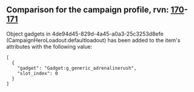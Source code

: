 ## Comparison for the campaign profile, rvn: [170](https://github.com/PRO100KatYT/FortniteProfileRevisions/tree/main/profiles/campaign/170%20campaign.json)-[171](https://github.com/PRO100KatYT/FortniteProfileRevisions/tree/main/profiles/campaign/171%20campaign.json)

Object gadgets in 4de94d45-829d-4a45-a0a3-25c3253d8efe (CampaignHeroLoadout:defaultloadout) has been added to the item's attributes with the following value:

```
[
  {
    "gadget": "Gadget:g_generic_adrenalinerush",
    "slot_index": 0
  }
]
```

<br><br>
